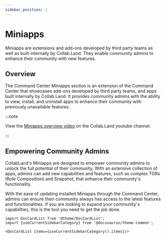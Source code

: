 ```yaml
---
sidebar_position: 1
---
```


# Miniapps

Miniapps are extensions and add-ons developed by third party teams as well as built internally by Collab.Land. They enable community admins to enhance their community with new features.

## Overview

The Command Center Miniapps section is an extension of the Command Center that showcases add-ons developed by third party teams, and apps built internally by Collab.Land. It provides community admins with the ability to view, install, and uninstall apps to enhance their community with previously unavailable features.

:::note

View the [Miniapps overview video](https://www.youtube.com/watch?v=UYa0vxdCWHU&list=PLQbEq7a9kYPmNfTlP1mEMIUY00eBf3jCZ) on the Collab.Land youtube channel.

:::

## Empowering Community Admins

CollabLand's Miniapps are designed to empower community admins to unlock the full potential of their community. With an extensive collection of apps, admins can add new capabilities and features, such as complex TGRs (Role Composition) and Snapshot, that enhance their community's functionality.

With the ease of updating installed Miniapps through the Command Center, admins can ensure their community always has access to the latest features and functionalities. If you are looking to expand your community's capabilities, this is the tool you need to get the job done.

```mdx-code-block
import DocCardList from '@theme/DocCardList';
import {useCurrentSidebarCategory} from '@docusaurus/theme-common';

<DocCardList items={useCurrentSidebarCategory().items}/>
```
<!-- :::tip
Developers can get started by reviewing the [Developer Docs](https://dev.collab.land/docs/intro) or watching the [How to Build a Miniapp video](https://www.youtube.com/watch?v=PAawAIMWd-8&list=PLQbEq7a9kYPmNfTlP1mEMIUY00eBf3jCZ&index=4) on the Collab.Land youtube channel.
::: -->